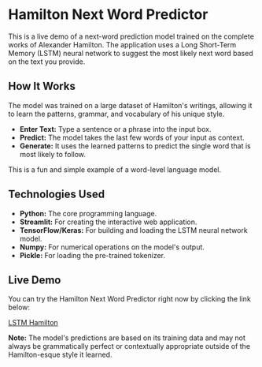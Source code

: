 # Hamilton Next Word Predictor

This is a live demo of a next-word prediction model trained on the complete works of Alexander Hamilton. The application uses a Long Short-Term Memory (LSTM) neural network to suggest the most likely next word based on the text you provide.

## How It Works

The model was trained on a large dataset of Hamilton's writings, allowing it to learn the patterns, grammar, and vocabulary of his unique style.

- **Enter Text:** Type a sentence or a phrase into the input box.
- **Predict:** The model takes the last few words of your input as context.
- **Generate:** It uses the learned patterns to predict the single word that is most likely to follow.

This is a fun and simple example of a word-level language model.

## Technologies Used

- **Python:** The core programming language.
- **Streamlit:** For creating the interactive web application.
- **TensorFlow/Keras:** For building and loading the LSTM neural network model.
- **Numpy:** For numerical operations on the model's output.
- **Pickle:** For loading the pre-trained tokenizer.

## Live Demo

You can try the Hamilton Next Word Predictor right now by clicking the link below:

[LSTM Hamilton](https://lstm-hamilton.streamlit.app/)

**Note:** The model's predictions are based on its training data and may not always be grammatically perfect or contextually appropriate outside of the Hamilton-esque style it learned.
